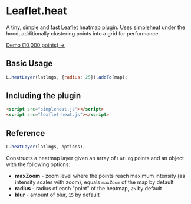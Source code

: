 Leaflet.heat
==========

A tiny, simple and fast [Leaflet](http://leafletjs.com) heatmap plugin.
Uses [simpleheat](https://github.com/pa7/heatmap.js) under the hood,
additionally clustering points into a grid for performance.

[Demo (10,000 points) &rarr;](http://leaflet.github.io/Leaflet.heat/demo)

## Basic Usage

```js
L.heatLayer(latlngs, {radius: 25}).addTo(map);
```

## Including the plugin

```html
<script src="simpleheat.js"></script>
<script src="leaflet-heat.js"></script>
```

## Reference

```js
L.heatLayer(latlngs, options);
```

Constructs a heatmap layer given an array of `LatLng` points and an object with the following options:

- **maxZoom** - zoom level where the points reach maximum intensity (as intensity scales with zoom),
  equals `maxZoom` of the map by default
- **radius** - radius of each "point" of the heatmap, `25` by default
- **blur** - amount of blur, `15` by default
